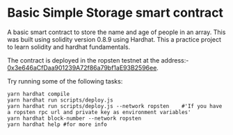 # Basic Simple Storage smart contract

A basic smart contract to store the name and age of people in an array. This was built using solidity version 0.8.9 using Hardhat. This a practice project to learn solidity and hardhat fundamentals.

The contract is deployed in the ropsten testnet at the address:- [0x3e646aCfDaa901239A72f86a79bf1aE93B2596ee](https://ropsten.etherscan.io/address/0x3e646aCfDaa901239A72f86a79bf1aE93B2596ee).

Try running some of the following tasks:

```shell
yarn hardhat compile
yarn hardhat run scripts/deploy.js
yarn hardhat run scripts/deploy.js --network ropsten    #'If you have a ropsten rpc url and private key as environment variables'
yarn hardhat block-number --network ropsten 
yarn hardhat help #for more info
```
